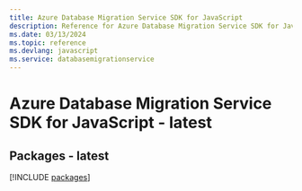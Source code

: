 ```yaml
---
title: Azure Database Migration Service SDK for JavaScript
description: Reference for Azure Database Migration Service SDK for JavaScript
ms.date: 03/13/2024
ms.topic: reference
ms.devlang: javascript
ms.service: databasemigrationservice
---
```

# Azure Database Migration Service SDK for JavaScript - latest
## Packages - latest
[!INCLUDE [packages](database-migration-service-index.md)]